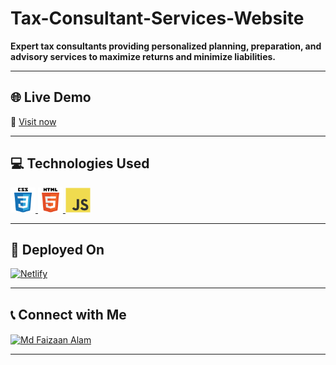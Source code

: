 
# Tax-Consultant-Services-Website

**Expert tax consultants providing personalized planning, preparation, and advisory services to maximize returns and minimize liabilities.**

---

## 🌐 Live Demo
🚀 [Visit now](https://gsassociates.netlify.app/)

---

## 💻 Technologies Used

<p align="left">
  <a href="https://www.w3schools.com/css/" target="_blank" rel="noreferrer">
    <img src="https://raw.githubusercontent.com/devicons/devicon/master/icons/css3/css3-original-wordmark.svg" alt="CSS3" width="40" height="40"/>
  </a>
  <a href="https://www.w3schools.com/html/" target="_blank" rel="noreferrer">
    <img src="https://raw.githubusercontent.com/devicons/devicon/master/icons/html5/html5-original-wordmark.svg" alt="HTML5" width="40" height="40"/>
  </a>
  <a href="https://www.w3schools.com/js/" target="_blank" rel="noreferrer">
    <img src="https://raw.githubusercontent.com/devicons/devicon/master/icons/javascript/javascript-original.svg" alt="JavaScript" width="40" height="40"/>
  </a>
</p>

---

## 🚀 Deployed On

<p align="left">
  <a href="https://www.netlify.com/" target="_blank" rel="noreferrer">
    <img src="https://download.logo.wine/logo/Netlify/Netlify-Logo.wine.png" alt="Netlify" width="120" height="100"/>
  </a>
</p>

---

## 📞 Connect with Me

<p align="left">
  <a href="https://www.linkedin.com/in/md-faizaan-alam-78b75714a/" target="_blank">
    <img align="center" src="https://raw.githubusercontent.com/rahuldkjain/github-profile-readme-generator/master/src/images/icons/Social/linked-in-alt.svg" alt="Md Faizaan Alam" height="30" width="40" />
  </a>
</p>

---



<!-----# Tax-Consultant-Services-Website
Expert tax consultants providing personalized planning, preparation, and advisory services to maximize returns and minimize liabilities.

[Visit now](https://gsassociates.netlify.app/)

<h3 align="left">Technologies Used:</h3>
<p align="left"> <a href="https://www.w3schools.com/css/" target="_blank" rel="noreferrer"> <img src="https://raw.githubusercontent.com/devicons/devicon/master/icons/css3/css3-original-wordmark.svg" alt="Css3" width="40" height="40"/> </a> <a href="https://www.w3schools.com/html/" target="_blank" rel="noreferrer"> <img src="https://raw.githubusercontent.com/devicons/devicon/master/icons/html5/html5-original-wordmark.svg" alt="Html5" width="40" height="40"/> </a> <a href="https://www.w3schools.com/js/" target="_blank" rel="noreferrer"> <img src="https://raw.githubusercontent.com/devicons/devicon/master/icons/javascript/javascript-original.svg" alt="JavaScript" width="40" height="40"/> </a> </p>


## Deployed On:
   <p align="left">  <a href="https://www.netlify.com/" target="_blank" rel="noreferrer"> <img src="https://download.logo.wine/logo/Netlify/Netlify-Logo.wine.png" alt="tailwind" width="90" height="80"/> </a> </p>
   
   <h3 align="left">Connect with me:</h3>
<p align="left">
<a href="https://www.linkedin.com/in/md-faizaan-alam-78b75714a/" target="blank"><img align="center" src="https://raw.githubusercontent.com/rahuldkjain/github-profile-readme-generator/master/src/images/icons/Social/linked-in-alt.svg" alt="Md Faizaan Alam" height="30" width="40" /></a>
</p> --->